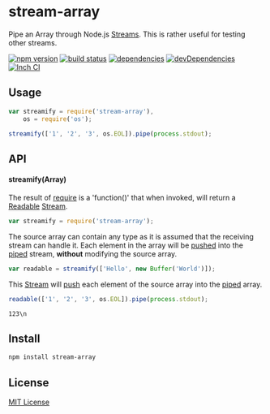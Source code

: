 # stream-array

Pipe an Array through Node.js [Streams][12]. This is rather useful for testing
other streams.

[![npm version][1]][2]
[![build status][3]][4]
[![dependencies][5]][6]
[![devDependencies][7]][8]
[![Inch CI][16]][17]

[//]: [![testling][9]][10]


## Usage

```js
var streamify = require('stream-array'),
    os = require('os');

streamify(['1', '2', '3', os.EOL]).pipe(process.stdout);
```


## API

#### streamify(Array)
The result of [require][13] is a 'function()' that when invoked, will return a
[Readable][11] [Stream][12].

```js
var streamify = require('stream-array');
```

The source array can contain any type as it is assumed that the receiving
stream can handle it. Each element in the array will be [pushed][14] into the
[piped][15] stream, **without** modifying the source array.

```js
var readable = streamify(['Hello', new Buffer('World')]);
```

This [Stream][12] will [push][14] each element of the source array into the
[piped][15] array.

```js
readable(['1', '2', '3', os.EOL]).pipe(process.stdout);
```

```
123\n
```

## Install

```sh
npm install stream-array
```

  [1]: https://badge.fury.io/js/stream-array.svg
  [2]: https://badge.fury.io/js/stream-array
  [3]: https://api.travis-ci.org/mimetnet/node-stream-array.svg
  [4]: https://travis-ci.org/mimetnet/node-stream-array
  [5]: https://david-dm.org/mimetnet/node-stream-array.svg
  [6]: https://david-dm.org/mimetnet/node-stream-array
  [7]: https://david-dm.org/mimetnet/node-stream-array/dev-status.svg?#info=devDependencies
  [8]: https://david-dm.org/mimetnet/node-stream-array/#info=devDependencies
  [//]: https://ci.testling.com/mimetnet/node-stream-array.png
  [//]: https://ci.testling.com/mimetnet/node-stream-array
  [11]: http://nodejs.org/api/stream.html#stream_class_stream_readable
  [12]: http://nodejs.org/api/stream.html#stream_stream
  [13]: http://nodejs.org/api/globals.html#globals_require
  [14]: https://nodejs.org/api/stream.html#stream_readable_push_chunk_encoding
  [15]: https://nodejs.org/api/stream.html#stream_readable_pipe_destination_options
  [16]: https://inch-ci.org/github/mimetnet/node-stream-array.svg?branch=master
  [17]: http://inch-ci.org/github/mimetnet/node-stream-array

## License

[MIT License](https://github.com/mimetnet/node-stream-array/blob/master/LICENSE)
